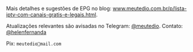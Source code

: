 <p>Mais detalhes e sugestões de EPG no blog: <a target="_blank" href="https://www.meutedio.com.br/p/lista-iptv-com-canais-gratis-e-legais.html">www.meutedio.com.br/p/lista-iptv-com-canais-gratis-e-legais.html</a>.</p>

<p>Atualizações relevantes são avisadas no Telegram: <a target="_blank" href="https://t.me/meutedio">@meutedio</a>. Contato: <a target="_blank" href="https://t.me/helenfernanda">@helenfernanda</a></p>

<p>Pix: <code>meutedio📧mail.com</code></p>




